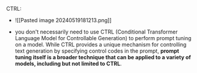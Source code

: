 
CTRL:
- ![[Pasted image 20240519181213.png]]

- you don't necessarily need to use CTRL (Conditional Transformer Language Model for Controllable Generation) to perform prompt tuning on a model. While CTRL provides a unique mechanism for controlling text generation by specifying control codes in the prompt, **prompt tuning itself is a broader technique that can be applied to a variety of models, including but not limited to CTRL**.